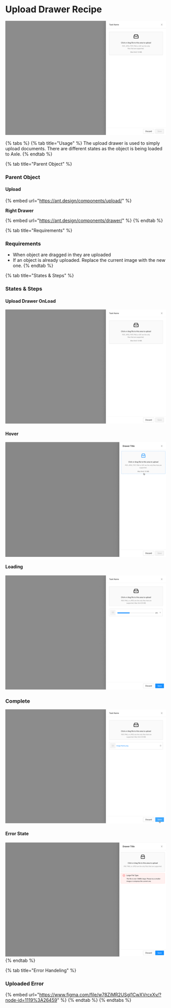 # Upload Drawer Recipe

![](../../.gitbook/assets/side-drawer-upload.png)

{% tabs %}
{% tab title="Usage" %}
The upload drawer is used to simply upload documents. There are different states as the object is being loaded to Axle.
{% endtab %}

{% tab title="Parent Object" %}
### Parent Object

#### Upload

{% embed url="https://ant.design/components/upload/" %}

**Right Drawer**

{% embed url="https://ant.design/components/drawer/" %}
{% endtab %}

{% tab title="Requirements" %}
### Requirements

* When object are dragged in they are uploaded
* If an object is already uploaded. Replace the current image with the new one.
{% endtab %}

{% tab title="States & Steps" %}
### States & Steps

#### Upload Drawer OnLoad

![](../../.gitbook/assets/side-drawer-upload.png)

#### Hover

![](../../.gitbook/assets/sidedrawer-hover.png)

#### Loading

![](../../.gitbook/assets/side-drawer-upload-loading.png)

### Complete

![](../../.gitbook/assets/side-drawer-upload-complete.png)

#### Error State

![](../../.gitbook/assets/side-drawer-upload-error-state.png)
{% endtab %}

{% tab title="Error Handeling" %}
### Uploaded Error

{% embed url="https://www.figma.com/file/w78ZiMR2USgl1CwXVrcxXv/?node-id=1119%3A26459" %}
{% endtab %}
{% endtabs %}











